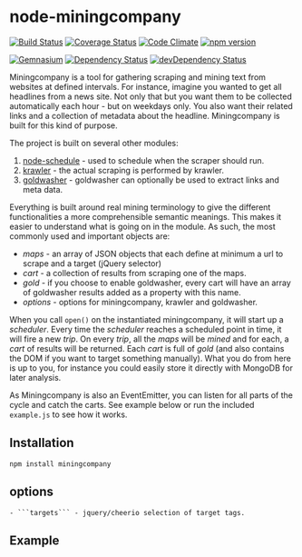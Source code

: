 node-miningcompany
==============
[![Build Status](http://img.shields.io/travis/alexlangberg/node-miningcompany.svg)](https://travis-ci.org/alexlangberg/node-miningcompany)
[![Coverage Status](http://img.shields.io/coveralls/alexlangberg/node-miningcompany.svg)](https://coveralls.io/r/alexlangberg/node-miningcompany?branch=master)
[![Code Climate](http://img.shields.io/codeclimate/github/alexlangberg/node-miningcompany.svg)](https://codeclimate.com/github/alexlangberg/node-miningcompany)
[![npm version](http://img.shields.io/npm/v/miningcompany.svg)](https://www.npmjs.org/package/miningcompany)

[![Gemnasium](http://img.shields.io/gemnasium/alexlangberg/node-miningcompany.svg)](https://gemnasium.com/alexlangberg/node-miningcompany)
[![Dependency Status](https://david-dm.org/alexlangberg/node-miningcompany.svg)](https://david-dm.org/alexlangberg/node-miningcompany)
[![devDependency Status](https://david-dm.org/alexlangberg/node-miningcompany/dev-status.svg)](https://david-dm.org/alexlangberg/node-miningcompany#info=devDependencies)

Miningcompany is a tool for gathering scraping and mining text from websites at defined intervals. For instance, imagine you wanted to get all headlines from a news site. Not only that but you want them to be collected automatically each hour - but on weekdays only. You also want their related links and a collection of metadata about the headline. Miningcompany is built for this kind of purpose.

The project is built on several other modules:
1. [node-schedule](https://www.npmjs.org/package/node-schedule) - used to schedule when the scraper should run.
2. [krawler](https://www.npmjs.org/package/krawler) - the actual scraping is performed by krawler.
3. [goldwasher](https://www.npmjs.org/package/goldwasher) - goldwasher can optionally be used to extract links and meta data.

Everything is built around real mining terminology to give the different functionalities a more comprehensible semantic meanings. This makes it easier to understand what is going on in the module. As such, the most commonly used and important objects are:

- *maps* - an array of JSON objects that each define at minimum a url to scrape and a target (jQuery selector)
- *cart* - a collection of results from scraping one of the maps.
- *gold* - if you choose to enable goldwasher, every cart will have an array of goldwasher results added as a property with this name.
- *options* - options for miningcompany, krawler and goldwasher.

When you call ```open()``` on the instantiated miningcompany, it will start up a *scheduler*. Every time the *scheduler* reaches a scheduled point in time, it will fire a new *trip*. On every *trip*, all the *maps* will be *mined* and for each, a *cart* of results will be returned. Each *cart* is full of *gold* (and also contains the DOM if you want to target something manually). What you do from here is up to you, for instance you could easily store it directly with MongoDB for later analysis.

As Miningcompany is also an EventEmitter, you can listen for all parts of the cycle and catch the carts. See example below or run the included ```example.js``` to see how it works.

## Installation
```
npm install miningcompany
```

## options
```
- ```targets``` - jquery/cheerio selection of target tags.
```

## Example
```javascript

```